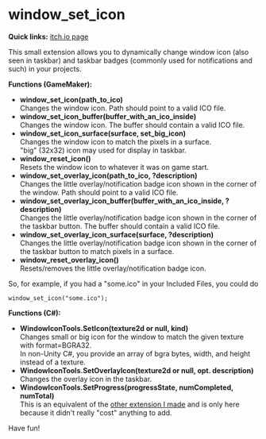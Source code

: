 # window_set_icon
**Quick links:** [itch.io page](https://yellowafterlife.itch.io/window-set-icon)

This small extension allows you to dynamically change
window icon (also seen in taskbar)
and taskbar badges (commonly used for notifications and such)
in your projects.

**Functions (GameMaker):**

* **window_set_icon(path_to_ico)**  
	Changes the window icon. Path should point to a valid ICO file.
* **window_set_icon_buffer(buffer_with_an_ico_inside)**  
	Changes the window icon. The buffer should contain a valid ICO file.
* **window_set_icon_surface(surface, set_big_icon)**  
	Changes the window icon to match the pixels in a surface.  
	"big" (32x32) icon may used for display in taskbar.
* **window_reset_icon()**  
	Resets the window icon to whatever it was on game start.
* **window_set_overlay_icon(path_to_ico, ?description)**  
	Changes the little overlay/notification badge icon shown in the corner of the window. Path should point to a valid ICO file.
* **window_set_overlay_icon_buffer(buffer_with_an_ico_inside, ?description)**  
	Changes the little overlay/notification badge icon shown in the corner of the taskbar button. The buffer should contain a valid ICO file.
* **window_set_overlay_icon_surface(surface, ?description)**  
	Changes the little overlay/notification badge icon shown in the corner of the taskbar button to match pixels in a surface.
* **window_reset_overlay_icon()**  
	Resets/removes the little overlay/notification badge icon.

So, for example, if you had a "some.ico" in your Included Files, you could do
```
window_set_icon("some.ico");
```

**Functions (C#):**

* **WindowIconTools.SetIcon(texture2d or null, kind)**  
	Changes small or big icon for the window to match the given texture with format=BGRA32.  
	In non-Unity C#, you provide an array of bgra bytes, width, and height instead of a texture.
* **WindowIconTools.SetOverlayIcon(texture2d or null, opt. description)**  
	Changes the overlay icon in the taskbar.
* **WindowIconTools.SetProgress(progressState, numCompleted, numTotal)**  
	This is an equivalent of the [other extension I made](https://yellowafterlife.itch.io/window-progress) and is only here because it didn't really "cost" anything to add.

Have fun!
